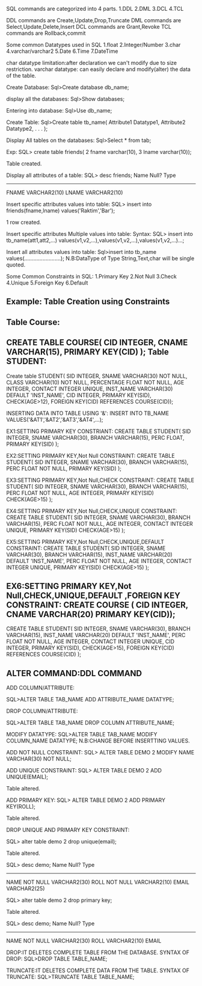SQL commands are categorized into 4 parts.
1.DDL
2.DML
3.DCL
4.TCL

DDL commands are Create,Update,Drop,Truncate
DML commands are Select,Update,Delete,Insert
DCL commands are Grant,Revoke
TCL commands are Rollback,commit

Some common Datatypes used in SQL 
1.float
2.Integer/Number
3.char
4.varchar/varchar2
5.Date
6.Time
7.DateTime

char datatype limitation:after declaration we can't modify due to size restriction.
varchar datatype: can easily declare and modify(alter) the data of the table.

Create Database:
Sql>Create database db_name;

display all the databases:
Sql>Show databases;

Entering into database:
Sql>Use db_name;

Create Table:
Sql>Create table tb_name(
Attribute1 Datatype1,
Attribute2 Datatype2,
.
.
.
);

Display All tables on the databases:
Sql>Select * from tab;

Exp:
SQL> create table friends(
  2  fname varchar(10),
  3  lname varchar(10));

Table created.

Display all attributes of a table:
SQL> desc friends;
 Name                                      Null?    Type
 ----------------------------------------- -------- ----------------------------
 FNAME                                              VARCHAR2(10)
 LNAME                                              VARCHAR2(10)

Insert specific attributes values into table:
SQL> insert into friends(fname,lname) values('Raktim','Bar');

1 row created.

Insert specific attributes Multiple values into table:
Syntax:
SQL> insert into tb_name(att1,att2,...) values(v1,v2,...),values(v1,v2,...),values(v1,v2,...)...;


Insert all attributes values into table:
Sql>insert into tb_name values(........................);
N.B:DataType of Type String,Text,char will be single quoted.

Some Common Constraints in SQL:
1.Primary Key
2.Not Null
3.Check
4.Unique
5.Foreign Key
6.Default

Example:
Table Creation using Constraints
-----------------------------------
Table Course:
------------
CREATE TABLE COURSE(
CID INTEGER,
CNAME VARCHAR(15),
PRIMARY KEY(CID)
);
Table STUDENT:
------------

Create table STUDENT(
SID INTEGER,
SNAME VARCHAR(30) NOT NULL,
CLASS VARCHAR(10) NOT NULL,
PERCENTAGE FLOAT NOT NULL,
AGE INTEGER,
CONTACT INTEGER UNIQUE,
INST_NAME VARCHAR(30) DEFAULT 'INST_NAME',
CID INTEGER,
PRIMARY KEY(SID),
CHECK(AGE>12),
FOREIGN KEY(CID) REFERENCES COURSE(CID));

INSERTING DATA INTO TABLE USING '&':
INSERT INTO TB_NAME VALUES('&AT1','&AT2','&AT3','&AT4',...);

EX1:SETTING PRIMARY KEY CONSTRIANT:
CREATE TABLE STUDENT(
SID INTEGER,
SNAME VARCHAR(30),
BRANCH VARCHAR(15),
PERC FLOAT,
PRIMARY KEY(SID)
);

EX2:SETTING PRIMARY KEY,Not Null CONSTRAINT:
CREATE TABLE STUDENT(
SID INTEGER,
SNAME VARCHAR(30),
BRANCH VARCHAR(15),
PERC FLOAT NOT NULL,
PRIMARY KEY(SID)
);

EX3:SETTING PRIMARY KEY,Not Null,CHECK CONSTRAINT:
CREATE TABLE STUDENT(
SID INTEGER,
SNAME VARCHAR(30),
BRANCH VARCHAR(15),
PERC FLOAT NOT NULL,
AGE INTEGER,
PRIMARY KEY(SID)
CHECK(AGE>15)
);

EX4:SETTING PRIMARY KEY,Not Null,CHECK,UNIQUE CONSTRAINT:
CREATE TABLE STUDENT(
SID INTEGER,
SNAME VARCHAR(30),
BRANCH VARCHAR(15),
PERC FLOAT NOT NULL,
AGE INTEGER,
CONTACT INTEGER UNIQUE,
PRIMARY KEY(SID)
CHECK(AGE>15)
);

EX5:SETTING PRIMARY KEY,Not Null,CHECK,UNIQUE,DEFAULT CONSTRAINT:
CREATE TABLE STUDENT(
SID INTEGER,
SNAME VARCHAR(30),
BRANCH VARCHAR(15),
INST_NAME VARCHAR(20) DEFAULT 'INST_NAME',
PERC FLOAT NOT NULL,
AGE INTEGER,
CONTACT INTEGER UNIQUE,
PRIMARY KEY(SID)
CHECK(AGE>15)
);

EX6:SETTING PRIMARY KEY,Not Null,CHECK,UNIQUE,DEFAULT ,FOREIGN KEY CONSTRAINT:
CREATE COURSE (
CID INTEGER,
CNAME VARCHAR(20)
PRIMARY KEY(CID));
-----------------------------------------------
CREATE TABLE STUDENT(
SID INTEGER,
SNAME VARCHAR(30),
BRANCH VARCHAR(15),
INST_NAME VARCHAR(20) DEFAULT 'INST_NAME',
PERC FLOAT NOT NULL,
AGE INTEGER,
CONTACT INTEGER UNIQUE,
CID INTEGER,
PRIMARY KEY(SID),
CHECK(AGE>15),
FOREIGN KEY(CID) REFERENCES COURSE(CID)
);

ALTER COMMAND:DDL COMMAND
-----------------
ADD COLUMN/ATTRIBUTE:

SQL>ALTER TABLE TAB_NAME
ADD ATTRIBUTE_NAME DATATYPE;

DROP COLUMN/ATTRIBUTE:

SQL>ALTER TABLE TAB_NAME
DROP COLUMN ATTRIBUTE_NAME;

MODIFY DATATYPE:
SQL>ALTER TABLE TAB_NAME
MODIFY COLUMN_NAME DATATYPE;
N.B:CHANGE BEFORE INSERTTING VALUES.

ADD NOT NULL CONSTRAINT:
SQL> ALTER TABLE DEMO
  2  MODIFY NAME VARCHAR(30) NOT NULL;

ADD UNIQUE CONSTRAINT:
SQL> ALTER TABLE DEMO
  2  ADD UNIQUE(EMAIL);

Table altered.

ADD PRIMARY KEY:
SQL> ALTER TABLE DEMO
  2  ADD PRIMARY KEY(ROLL);

Table altered.

DROP UNIQUE AND PRIMARY KEY CONSTRAINT:

SQL> alter table demo
  2  drop unique(email);

Table altered.

SQL> desc demo;
 Name                                      Null?    Type
 ----------------------------------------- -------- ----------------------------
 NAME                                      NOT NULL VARCHAR2(30)
 ROLL                                      NOT NULL VARCHAR2(10)
 EMAIL                                              VARCHAR2(25)

SQL> alter table demo
  2  drop primary key;

Table altered.

SQL> desc demo;
 Name                                      Null?    Type
 ----------------------------------------- -------- ----------------------------
 NAME                                      NOT NULL VARCHAR2(30)
 ROLL                                               VARCHAR2(10)
 EMAIL

DROP:IT DELETES COMPLETE TABLE FROM THE DATABASE.
SYNTAX OF DROP:
SQL>DROP TABLE TABLE_NAME;

TRUNCATE:IT DELETES COMPLETE DATA FROM THE TABLE.
SYNTAX OF TRUNCATE:
SQL>TRUNCATE TABLE TABLE_NAME;

